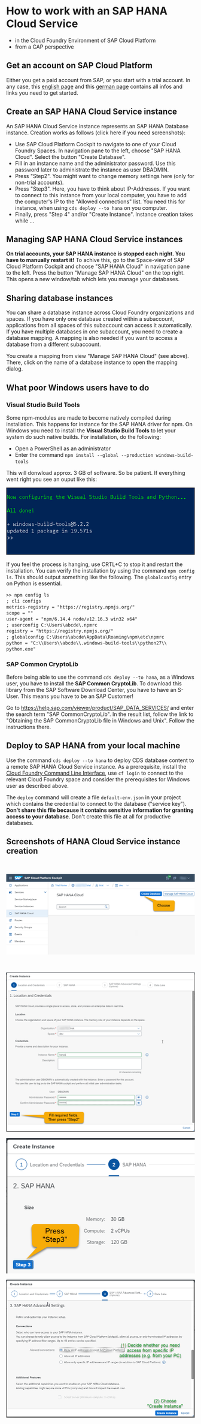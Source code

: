# How to work with an SAP HANA Cloud Service
+ in the Cloud Foundry Environment of SAP Cloud Platform
+ from a CAP perspective

## Get an account on SAP Cloud Platform
Either you get a paid account from SAP, or you start with a trial account. In any case, this [english page](https://www.sap.com/products/cloud-platform.html) and this [german page](https://www.sap.com/germany/products/cloud-platform.html) contains all infos and links you need to get started.

## Create an SAP HANA Cloud Service instance
An SAP HANA Cloud Service instance represents an SAP HANA Database instance. Creation works as follows (click here if you need screenshots):
+ Use SAP Cloud Platform Cockpit to navigate to one of your Cloud Foundry Spaces. In navigation pane to the left, choose "SAP HANA Cloud". Select the button "Create Database". 
+ Fill in an instance name and the administrator password. Use this password later to administrate the instance as user DBADMIN.
+ Press "Step2". You might want to change memory settings here (only for non-trial accounts). 
+ Press "Step3". Here, you have to think about IP-Addresses. If you want to connect to this instance from your local computer, you have to add the computer's IP to the "Allowed connections" list. You need this for instance, when using ``cds deploy --to hana`` on you computer.
+ Finally, press "Step 4" and/or "Create Instance". Instance creation takes while ...

## Managing SAP HANA Cloud Service instances
**On trial accounts, your SAP HANA instance is stopped each night. You have to manually restart it!** To achive this, go to the Space-view of SAP Cloud Platform Cockpit and choose "SAP HANA Cloud" in navigation pane to the left. Press the button "Manage SAP HANA Cloud" on the top right. This opens a new window/tab which lets you manage your databases.

## Sharing database instances
You can share a database instance across Cloud Foundry organizations and spaces. If you have only one database created within a subaccount, applications from all spaces of this subaccount can access it automatically. If you have multiple databases in one subaccount, you need to create a database mapping. A mapping is also needed if you want to access a database from a different subaccount. 

You create a mapping from view "Manage SAP HANA Cloud" (see above). There, click on the name of a database instance to open the mapping dialog.


## What poor Windows users have to do

### Visual Studio Build Tools
Some npm-modules are made to become natively compiled during installation. This happens for instance for the SAP HANA driver for npm. On Windows you need to install the **Visual Studio Build Tools** to let your system do such native builds. For installation, do the following:

+ Open a PowerShell as an administrator
+ Enter the command ``npm install --global --production windows-build-tools``

This will donwload approx. 3 GB of software. So be patient. If everything went right you see an ouput like this:

![Success](assets/success.png)

If you feel the process is hanging, use CRTL+C to stop it and restart the installation. You can verify the installation by using the command ``npm config ls``. This should output something like the following. The ``globalconfig`` entry on Python is essential.

```
>> npm config ls
; cli configs
metrics-registry = "https://registry.npmjs.org/"
scope = ""
user-agent = "npm/6.14.4 node/v12.16.3 win32 x64"
; userconfig C:\Users\abcde\.npmrc
registry = "https://registry.npmjs.org/"
; globalconfig C:\Users\abcde\AppData\Roaming\npm\etc\npmrc
python = "C:\\Users\\abcde\\.windows-build-tools\\python27\\
python.exe"
```

### SAP Common CryptoLib
Before being able to use the command ``cds deploy --to hana``, as a Windows user, you have to install the **SAP Common CryptoLib**. To download this library from the SAP Software Download Center, you have to have an S-User. This means you have to be an SAP Customer!

Go to https://help.sap.com/viewer/product/SAP_DATA_SERVICES/ and enter the search term "SAP CommonCryptoLib". In the result list, follow the link to "Obtaining the SAP CommonCryptoLib file in Windows and Unix". Follow the instructions there.

## Deploy to SAP HANA from your local machine
Use the command ``cds deploy --to hana`` to deploy CDS database content to a remote SAP HANA Cloud Service instance. As a prerequisite, install the [Cloud Foundry Command Line Interface](https://docs.cloudfoundry.org/cf-cli/), use ``cf login`` to connect to the relevant Cloud Foundry space and consider the prerequisites for Windows user as described above.

The ``deploy`` command will create a file ``default-env.json`` in your project which contains the credential to connect to the database ("service key"). **Don't share this file because it contains sensitive information for granting access to your database**. Don't create this file at all for productive databases.

## Screenshots of HANA Cloud Service instance creation

<br>

![Step1](assets/create-instance-1.png)

<br>

![Step2](assets/create-instance-2.png)
<br>

![Step3](assets/create-instance-3.png)
<br>

![Step4](assets/create-instance-4.png)
